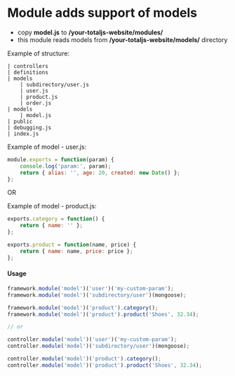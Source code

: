 # Module adds support of models

- copy **model.js** to __/your-totaljs-website/modules/__
- this module reads models from __/your-totaljs-website/models/__ directory

Example of structure:

```
| controllers
| definitions
| models
    | subdirectory/user.js
    | user.js
    | product.js
    | order.js
| models
    | model.js
| public
| debugging.js
| index.js
```

Example of model - user.js:

```js
module.exports = function(param) {
	console.log('param:', param);
	return { alias: '', age: 20, created: new Date() };
};
```

OR

Example of model - product.js:

```js
exports.category = function() {
	return { name: '' };
};

exports.product = function(name, price) {
	return { name: name, price: price };
};
```

#### Usage

```js
framework.module('model')('user')('my-custom-param');
framework.module('model')('subdirectory/user')(mongoose);

framework.module('model')('product').category();
framework.module('model')('product').product('Shoes', 32.34);

// or

controller.module('model')('user')('my-custom-param');
controller.module('model')('subdirectory/user')(mongoose);

controller.module('model')('product').category();
controller.module('model')('product').product('Shoes', 32.34);
```